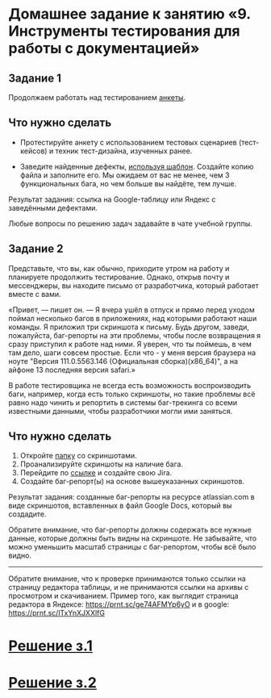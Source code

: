 # Домашнее задание к занятию «9. Инструменты тестирования для работы с документацией»

## Задание 1
Продолжаем работать над тестированием [анкеты](https://sinsl.github.io/testing-form/). 

## Что нужно сделать
* Протестируйте анкету с использованием тестовых сценариев (тест-кейсов) и техник тест-дизайна, изученных ранее.

* Заведите найденные дефекты, [используя шаблон](https://u.netology.ru/backend/uploads/lms/content_assets/file/1818/%D0%A8%D0%B0%D0%B1%D0%BB%D0%BE%D0%BD_%D0%B4%D0%BB%D1%8F_%D0%B7%D0%B0%D0%B2%D0%B5%D0%B4%D0%B5%D0%BD%D0%B8%D1%8F_%D0%B4%D0%B5%D1%84%D0%B5%D0%BA%D1%82%D0%B0.xlsx).
Создайте копию файла и заполните его. Мы ожидаем от вас не менее, чем 3 функциональных бага, но чем больше вы найдёте, тем лучше.

Результат задания: ссылка на Google-таблицу или Яндекс с заведёнными дефектами. 

Любые вопросы по решению задач задавайте в чате учебной группы.


## Задание 2

Представьте, что вы, как обычно, приходите утром на работу и планируете продолжить тестирование. Однако, открыв почту и мессенджеры, вы находите письмо от разработчика, который работает вместе с вами.

«Привет, — пишет он. — Я вчера ушёл в отпуск и прямо перед уходом поймал несколько багов в приложениях, над которыми работают наши команды. Я приложил три скриншота к письму. Будь другом, заведи, пожалуйста, баг-репорты на эти проблемы, чтобы после возвращения я сразу приступил к работе над ними. Я уверен, что ты поймешь, в чем там дело, шаги совсем простые. Если что - у меня версия браузера на ноуте "Версия 111.0.5563.146 (Официальная сборка)(x86_64)", а на айфоне 13 последняя версия safari.»

В работе тестировщика не всегда есть возможность воспроизводить баги, например, когда есть только скриншоты, но такие проблемы всё равно надо чинить и репортить в системы баг-трекинга со всеми известными данными, чтобы разработчики могли ими заняться. 

## Что нужно сделать

1. Откройте [папку](https://drive.google.com/drive/folders/1qDs4XP74-Zq_S7k28l12EHe5coowlfNd?usp=share_link) со скриншотами.
2. Проанализируйте скриншоты на наличие бага. 
3. Перейдите по [ссылке](https://u.netology.ru/backend/uploads/lms/content_assets/file/1819/%D0%9A%D0%B0%D0%BA_%D1%81%D0%BE%D0%B7%D0%B4%D0%B0%D1%82%D1%8C_%D0%BF%D1%80%D0%BE%D0%B5%D0%BA%D1%82_%D0%B2_Jira.docx) и создайте свою Jira.
4. Создайте баг-репорт(ы) на основе вышеуказанных скриншотов.

Результат задания: созданные баг-репорты на ресурсе atlassian.com в виде скриншотов, вставленных в файл Google Docs, который вы создадите. 

Обратите внимание, что баг-репорты должны содержать все нужные данные, которые должны быть видны на скриншоте. Не забывайте, что можно уменьшить масштаб страницы с баг-репортом, чтобы всё было видно.


--------------------

Обратите внимание, что к проверке принимаются только ссылки на страницу редактора таблицы, и не принимаются ссылки на архивы с просмотром и скачиванием. Пример того, как выглядит страница редактора в Яндексе: https://prnt.sc/ge74AFMYp6yO и в google: https://prnt.sc/lTxYnXJXXlfG

# [Решение з.1](https://docs.google.com/spreadsheets/d/1O_zgsCG13raXF-5GhCbQkNxLxDWNmUO-7zoksJl-7Yc/edit?gid=0#gid=0)
# [Решение з.2](https://docs.google.com/document/d/1QQ2x-0uzztMLjUap08oQqpNl7X75riPEY6hcVdvxl04/edit?tab=t.0)
